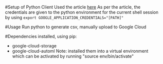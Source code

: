 #Setup of Python Client
Used the article [here](https://cloud.google.com/storage/docs/reference/libraries)
As per the article, the credentials are given to the python environment for the current shell session by using `export GOOGLE_APPLICATION_CREDENTIALS="[PATH]"`

#Usage
Run python to generate csv, manually upload to Google Cloud

#Dependencies
installed, using pip:
- google-cloud-storage
- google-cloud-automl
Note: installed them into a virtual environment which can be activated by running "source env/bin/activate"